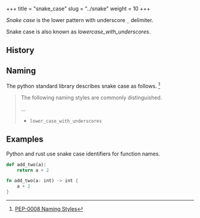 +++
title = "snake_case"
slug = "../snake"
weight = 10
+++

_Snake case_ is the lower pattern with underscore `_` delimiter.

Snake case is also known as _lowercase_with_underscores_.

## History

## Naming

The python standard library describes snake case as follows. [^1]

> The following naming styles are commonly distinguished.
>
> ...
>
> * `lower_case_with_underscores`

[^1]: [PEP-0008 Naming Styles](https://peps.python.org/pep-0008/#descriptive-naming-styles)

## Examples

Python and rust use snake case identifiers for function names.

```python {filename="Python"}
def add_two(a):
    return a + 2
```

```rust {filename="Rust"}
fn add_two(a: int) -> int {
    a + 2
}
```
